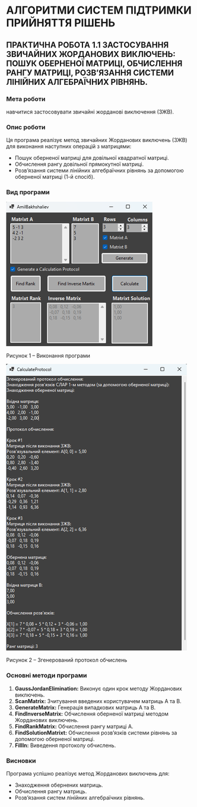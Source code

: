 # АЛГОРИТМИ СИСТЕМ ПІДТРИМКИ ПРИЙНЯТТЯ РІШЕНЬ
## ПРАКТИЧНА РОБОТА 1.1 ЗАСТОСУВАННЯ ЗВИЧАЙНИХ ЖОРДАНОВИХ ВИКЛЮЧЕНЬ: ПОШУК ОБЕРНЕНОЇ МАТРИЦІ, ОБЧИСЛЕННЯ РАНГУ МАТРИЦІ, РОЗВ’ЯЗАННЯ СИСТЕМИ ЛІНІЙНИХ АЛГЕБРАЇЧНИХ РІВНЯНЬ.

### Мета роботи
навчитися застосовувати звичайні жорданові виключення (ЗЖВ).

### Опис роботи
Ця програма реалізує метод звичайних Жорданових виключень (ЗЖВ) для виконання наступних операцій з матрицями:
- Пошук оберненої матриці для довільної квадратної матриці.
- Обчислення рангу довільної прямокутної матриці.
- Розв’язання системи лінійних алгебраїчних рівнянь за допомогою оберненої матриці (1-й спосіб).

### Вид програми

![Screenshot1.1](Practice1.1/img/img1.png)

Рисунок 1 – Виконання програми

![Screenshot1.2](Practice1.1/img/img2.png)

Рисунок 2 – Згенерований протокол обчислень

### Основні методи програми
1. **GaussJordanElimination:** Виконує один крок методу Жорданових виключень.  
2. **ScanMatrix:** Зчитування введених користувачем матриць A та B.  
3. **GenerateMatrix:** Генерація випадкових матриць A та B.  
4. **FindInverseMatrix:** Обчислення оберненої матриці методом Жорданових виключень.  
5. **FindRankMatrix:** Обчислення рангу матриці A.  
6. **FindSolutionMatrixt:** Обчислення розв’язків системи рівнянь за допомогою оберненої матриці.  
7. **FillIn:** Виведення протоколу обчислень.

### Висновки
Програма успішно реалізує метод Жорданових виключень для:
- Знаходження обернених матриць.
- Обчислення рангу матриць.
- Розв’язання систем лінійних алгебраїчних рівнянь.

